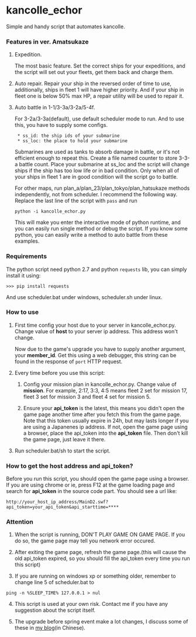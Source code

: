 kancolle_echor
=========================

Simple and handy script that automates kancolle.

### Features in ver. Amatsukaze
1. Expedition.

	The most basic feature. Set the correct ships for your expeditions, and the script will set out your fleets,
	get them back and charge them.

2. Auto repair. Repair your ship in the reversed order of time to use, additionally, ships in fleet 1 will have higher priority.
And if your ship in fleet one is below 50% max HP, a repair utility will be used to repair it.

3. Auto battle in 1-1/3-3a/3-2a/5-4f.

	For 3-2a/3-3a(default), use default scheduler mode to run. And to use this, you have to supply some configs. 

		* ss_id: the ship ids of your submarine
		* ss_loc: the place to hold your submarine

	Submarines are used as tanks to absorb damage in battle, or it's not efficient enough to repeat this.
	Create a file named counter to store 3-3-a battle count. Place your submarine at ss_loc
	and the script will change ships if the ship has too low life or in bad condition. Only when all of your
	ships in fleet 1 are in good condition will the script go to battle.

	For other maps, run plan_a/plan_23/plan_tokyo/plan_hatsukaze methods independently, not from scheduler. I recommend the following way. Replace the last line of the script with `pass` and run 
	
	```
	python -i kancolle_echor.py
	``` 
	
	This will make you enter the interactive mode of python runtime, and you can easily run single method or debug the script. If you know some python, you can easily write a method to auto battle from these examples.


### Requirements
The python script need python 2.7 and python `requests` lib, you can simply install it using:

```
>>> pip install requests
```

And use scheduler.bat under windows, scheduler.sh under linux. 

### How to use
1. First time config your host due to your server in kancolle_echor.py. Change value of **host** to your server ip address. This address won't change.

	Now due to the game's upgrade you have to supply another argument, your **member_id**. Get this using a web debugger, this string can be found in the response of `port` HTTP request.

2. Every time before you use this script:

	1. Config your mission plan in kancolle_echor.py. Change value of **mission**. For example, 2:17, 3:3, 4:5 means fleet 2 set for mission 17, fleet 3 set for mission 3 and fleet 4 set for mission 5.

	2. Ensure your **api_token** is the latest, this means you didn't open the game page another time after you fetch this from the game page. Note that this token usually expire in 24h, but may lasts longer if you are using a Japanenes ip address.
	If not, open the game page using a browser, place the api_token into the **api_token** file. Then don't kill the game page, just leave it there.

3. Run scheduler.bat/sh to start the script.


### How to get the host address and api_token?
Before you run this script, you should open the game page using a browser. If you are using chrome or ie, press F12 at the game loading page and search for **api_token** in the source code part. You should see a url like:
```
http://your_host_ip_address/MainD2.swf?api_token=your_api_token&api_starttime=****
```

### Attention
1. When the script is running, DON'T PLAY GAME ON GAME PAGE. If you do so, the game page may tell you network error occured.

2. After exiting the game page, refresh the game page.(this will cause the old api_token expired, so you should fill the api_token every time you run this script)

3. If you are running on windows xp or something older, remember to change line 5 of scheduler.bat to 
```
ping -n %SLEEP_TIME% 127.0.0.1 > nul
```

4. This script is used at your own risk. Contact me if you have any suggestion about the script itself. 

5. The upgrade before spring event make a lot changes, I discuss some of these in [my blog][ref](in Chinese).

[ref]: http://www.yurapoi.com/?p=1173001